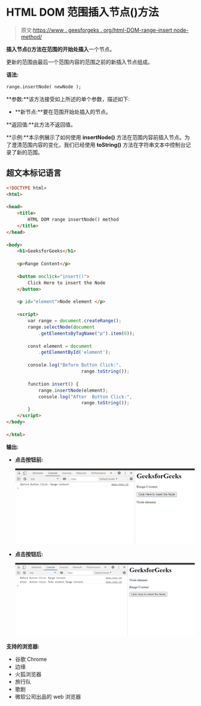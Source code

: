 # HTML DOM 范围插入节点()方法

> 原文:[https://www . geesforgeks . org/html-DOM-range-insert node-method/](https://www.geeksforgeeks.org/html-dom-range-insertnode-method/)

**插入节点()**方法**在范围的开始处插入**一个节点。

更新的范围由最后一个范围内容的范围之前的新插入节点组成。

**语法:**

```html
range.insertNode( newNode );
```

**参数:**该方法接受如上所述的单个参数，描述如下:

*   **新节点:**要在范围开始处插入的节点。

**返回值:**此方法不返回值。

**示例:**本示例展示了如何使用 **insertNode()** 方法在范围内容前插入节点。为了澄清范围内容的变化，我们已经使用 **toString()** 方法在字符串文本中控制台记录了新的范围。

## 超文本标记语言

```html
<!DOCTYPE html>
<html>

<head>
    <title>
        HTML DOM range insertNode() method
    </title>
</head>

<body>
    <h1>GeeksforGeeks</h1>

    <p>Range Content</p>

    <button onclick="insert()">
        Click Here to insert the Node
    </button>

    <p id="element">Node element </p>

    <script>
        var range = document.createRange();
        range.selectNode(document
            .getElementsByTagName("p").item(0));

        const element = document
            .getElementById('element');

        console.log("Before Button Click:", 
                            range.toString());

        function insert() {
            range.insertNode(element);
            console.log("After  Button Click:", 
                            range.toString());
        }
    </script>
</body>

</html>
```

**输出:**

*   **点击按钮前:**

    ![](img/a865b53b16402ac19d0a4a3bb6798de7.png)

*   **点击按钮后:**

    ![](img/d6176a16c816524025dcb5f48a47ac19.png)

**支持的浏览器:**

*   谷歌 Chrome
*   边缘
*   火狐浏览器
*   旅行队
*   歌剧
*   微软公司出品的 web 浏览器